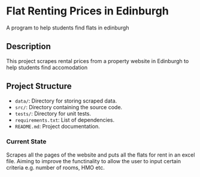# Flat Renting Prices in Edinburgh
 A program to help students find flats in edinburgh

## Description
This project scrapes rental prices from a property website in Edinburgh to help students find accomodation

## Project Structure
- `data/`: Directory for storing scraped data.
- `src/`: Directory containing the source code.
- `tests/`: Directory for unit tests.
- `requirements.txt`: List of dependencies.
- `README.md`: Project documentation.

### Current State
Scrapes all the pages of the website and puts all the flats for rent in an excel file. Aiming to improve the functinality to allow the user to input certain criteria e.g. number of rooms, HMO etc. 
